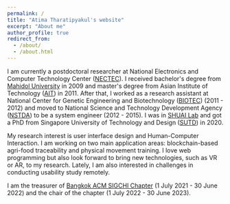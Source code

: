 ```yaml
---
permalink: /
title: "Atima Tharatipyakul's website"
excerpt: "About me"
author_profile: true
redirect_from:
  - /about/
  - /about.html
---
```


I am currently a postdoctoral researcher at National Electronics and Computer Technology Center ([NECTEC](https://www.nectec.or.th/en/)). I received bachelor's degree from [Mahidol University](https://mahidol.ac.th/) in 2009 and master's degree from Asian Institute of Technology ([AIT](https://www.ait.ac.th/)) in 2011. After that, I worked as a research assistant at National Center for Genetic Engineering and Biotechnology ([BIOTEC](http://www.biotec.or.th/)) (2011 - 2012) and moved to National Science and Technology Development Agency ([NSTDA](https://www.nstda.or.th/)) to be a system engineer (2012 - 2015).
I was in [SHUAI Lab](https://shuailab.wordpress.com/) and got a PhD from Singapore University of Technology and Design ([SUTD](https://www.sutd.edu.sg/)) in 2020.

My research interest is user interface design and Human-Computer Interaction. I am working on two main application areas: blockchain-based agri-food traceability and physical movement training. I love web programming but also look forward to bring new technologies, such as VR or AR, to my research. Lately, I am also interested in challenges in conducting usability study remotely.

I am the treasurer of [Bangkok ACM SIGCHI Chapter](https://www.facebook.com/bkk.sigchi) (1 July 2021 - 30 June 2022) and the chair of the chapter (1 July 2022 - 30 June 2023).
